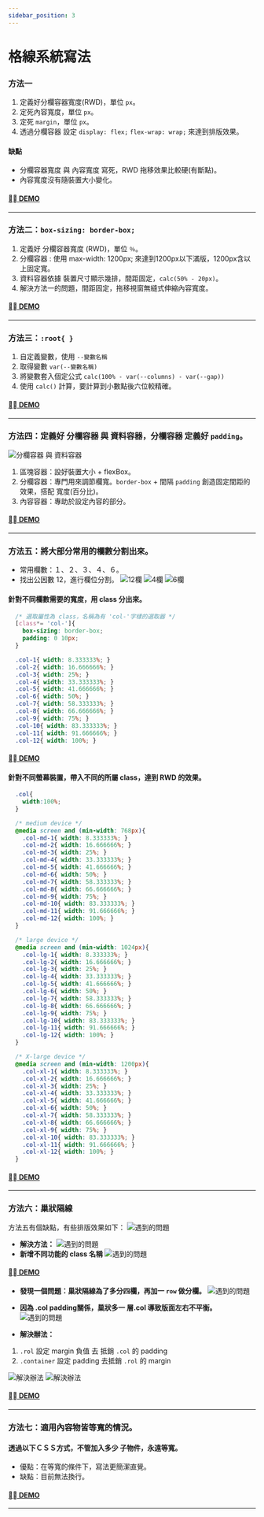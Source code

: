 ```yaml
---
sidebar_position: 3
---
```


# 格線系統寫法
### 方法一
1. 定義好分欄容器寬度(RWD)，單位 `px`。
2. 定死內容寬度，單位 `px`。
3. 定死 `margin`，單位 `px`。
4. 透過分欄容器 設定 `display: flex;` `flex-wrap: wrap;` 來達到排版效果。
#### 缺點
- 分欄容器寬度 與 內容寬度 寫死，RWD 拖移效果比較硬(有斷點)。
- 內容寬度沒有隨裝置大小變化。

#### [ ✎ DEMO](https://codepen.io/chen-chens/pen/qBXOXxB)

---

### 方法二：`box-sizing: border-box;`
1. 定義好 分欄容器寬度 (RWD)，單位 `％`。
2. 分欄容器 : 使用 max-width: 1200px; 來達到1200px以下滿版，1200px含以上固定寬。
3. 資料容器依據 裝置尺寸顯示幾排，間距固定，`calc(50% - 20px)`。
4. 解決方法一的問題，間距固定，拖移視窗無縫式伸縮內容寬度。

#### [ ✎ DEMO](https://codepen.io/chen-chens/pen/JjyMWML)

---

### 方法三：`:root{ }`
1. 自定義變數，使用 `--變數名稱`
2. 取得變數 `var(--變數名稱)`
3. 將變數套入個定公式 `calc(100% - var(--columns) - var(--gap))`
4. 使用 `calc()` 計算，要計算到小數點後六位較精確。

#### [ ✎ DEMO](https://codepen.io/chen-chens/pen/xxLWQGM?editors=1100)

---

### 方法四：定義好 **分欄容器** 與 **資料容器**，分欄容器 定義好 `padding`。
![分欄容器 與 資料容器](../../static/img/docs/css/css_layout_container.png)
1. 區塊容器：設好裝置大小 + flexBox。
2. 分欄容器：專門用來調節欄寬。`border-box` + 間隔 `padding` 創造固定間距的效果，搭配 寬度(百分比)。
3. 內容容器：專助於設定內容的部分。

#### [ ✎ DEMO](https://codepen.io/chen-chens/pen/KKvLROL)

---

### 方法五：將大部分常用的欄數分割出來。
- 常用欄數：１、２、３、４、６。
- 找出公因數 12，進行欄位分割。
![12欄](../../static/img/docs/css/css_layout_12_columns.png)
![4欄](../../static/img/docs/css/css_layout_4_columns.png)
![6欄](../../static/img/docs/css/css_layout_6_columns.png)

#### 針對不同欄數需要的寬度，用 class 分出來。

```css title="style.css"
  /* 選取屬性為 class，名稱為有 'col-'字樣的選取器 */
  [class*= 'col-']{
    box-sizing: border-box;
    padding: 0 10px;
  }

  .col-1{ width: 8.333333%; }
  .col-2{ width: 16.666666%; }
  .col-3{ width: 25%; }
  .col-4{ width: 33.333333%; }
  .col-5{ width: 41.666666%; }
  .col-6{ width: 50%; }
  .col-7{ width: 58.333333%; }
  .col-8{ width: 66.666666%; }
  .col-9{ width: 75%; }
  .col-10{ width: 83.333333%; }
  .col-11{ width: 91.666666%; }
  .col-12{ width: 100%; }
```

#### [ ✎ DEMO](https://codepen.io/chen-chens/pen/yLodbyW)

#### 針對不同螢幕裝置，帶入不同的所屬 class，達到 RWD 的效果。

```css title="style.css"
  .col{ 
    width:100%; 
  }

  /* medium device */
  @media screen and (min-width: 768px){
    .col-md-1{ width: 8.333333%; }
    .col-md-2{ width: 16.666666%; }
    .col-md-3{ width: 25%; }
    .col-md-4{ width: 33.333333%; }
    .col-md-5{ width: 41.666666%; }
    .col-md-6{ width: 50%; }
    .col-md-7{ width: 58.333333%; }
    .col-md-8{ width: 66.666666%; }
    .col-md-9{ width: 75%; }
    .col-md-10{ width: 83.333333%; }
    .col-md-11{ width: 91.666666%; }
    .col-md-12{ width: 100%; }
  }

  /* large device */
  @media screen and (min-width: 1024px){
    .col-lg-1{ width: 8.333333%; }
    .col-lg-2{ width: 16.666666%; }
    .col-lg-3{ width: 25%; }
    .col-lg-4{ width: 33.333333%; }
    .col-lg-5{ width: 41.666666%; }
    .col-lg-6{ width: 50%; }
    .col-lg-7{ width: 58.333333%; }
    .col-lg-8{ width: 66.666666%; }
    .col-lg-9{ width: 75%; }
    .col-lg-10{ width: 83.333333%; }
    .col-lg-11{ width: 91.666666%; }
    .col-lg-12{ width: 100%; }
  }

  /* X-large device */
  @media screen and (min-width: 1200px){
    .col-xl-1{ width: 8.333333%; }
    .col-xl-2{ width: 16.666666%; }
    .col-xl-3{ width: 25%; }
    .col-xl-4{ width: 33.333333%; }
    .col-xl-5{ width: 41.666666%; }
    .col-xl-6{ width: 50%; }
    .col-xl-7{ width: 58.333333%; }
    .col-xl-8{ width: 66.666666%; }
    .col-xl-9{ width: 75%; }
    .col-xl-10{ width: 83.333333%; }
    .col-xl-11{ width: 91.666666%; }
    .col-xl-12{ width: 100%; }
  }
```

#### [ ✎ DEMO](https://codepen.io/chen-chens/pen/ExvqYvK)

---

### 方法六：巢狀隔線
方法五有個缺點，有些排版效果如下：
![遇到的問題](../../static/img/docs/css/css_layout_nested_columns.png)
- **解決方法：**
![遇到的問題](../../static/img/docs/css/css_layout_nested_columns_how.png)
- **新增不同功能的 class 名稱**
![遇到的問題](../../static/img/docs/css/css_layout_nested_columns_solution.png)

#### [ ✎ DEMO](https://codepen.io/chen-chens/pen/gOxVObq)

- **發現一個問題：巢狀隔線為了多分四欄，再加一 `row` 做分欄。**
![遇到的問題](../../static/img/docs/css/css_rwd_html_problem.png)

- **因為 .col padding關係，巢狀多一 層.col 導致版面左右不平衡。**
![遇到的問題](../../static/img/docs/css/css_rwd_html.png)

- **解決辦法：**
1. `.rol` 設定 margin 負值 去 抵銷 `.col` 的 padding
2. `.container` 設定 padding 去抵銷 `.rol` 的 margin

![解決辦法](../../static/img/docs/css/css_layout_padding_problem.png)
![解決辦法](../../static/img/docs/css/css_layout_padding_problem_solution.png)

#### [ ✎ DEMO](https://codepen.io/chen-chens/pen/ExwNjgY)

---

### 方法七：適用內容物皆等寬的情況。
#### 透過以下ＣＳＳ方式，不管加入多少 子物件，永遠等寬。

- 優點：在等寬的條件下，寫法更簡潔直覺。
- 缺點：目前無法換行。

#### [ ✎ DEMO](https://codepen.io/chen-chens/pen/abLJMyv)

---
